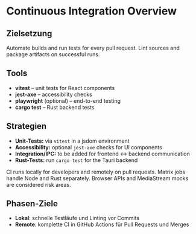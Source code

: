 # Continuous Integration Overview

## Zielsetzung

Automate builds and run tests for every pull request. Lint sources and package artifacts on successful runs.

## Tools

- **vitest** – unit tests for React components
- **jest-axe** – accessibility checks
- **playwright** (optional) – end-to-end testing
- **cargo test** – Rust backend tests

## Strategien
- **Unit-Tests:** via `vitest` in a jsdom environment
- **Accessibility:** optional `jest-axe` checks for UI components
- **Integration/IPC:** to be added for frontend ↔ backend communication
- **Rust-Tests:** run `cargo test` for the Tauri backend

CI runs locally for developers and remotely on pull requests. Matrix jobs handle Node and Rust separately. Browser APIs and MediaStream mocks are considered risk areas.

## Phasen-Ziele
- **Lokal**: schnelle Testläufe und Linting vor Commits
- **Remote**: komplette CI in GitHub Actions für Pull Requests und Merges

